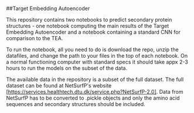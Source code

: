 ##Target Embedding Autoencoder

This repository contains two notebooks to predict secondary protein structures - one notebook computing the main results of the Target Embedding Autoencoder and a notebook containing a standard CNN for comparison to the TEA.

To run the notebook, all you need to do is download the repo, unzip the datafiles, and change the path to your files in the top of each notebook. On a normal functioning computer with standard specs it should take appx 2-3 hours to run the models on the subset of the data.

The available data in the repository is a subset of the full dataset. The full dataset can be found at NetSurfP's website [https://services.healthtech.dtu.dk/service.php?NetSurfP-2.0]. Data from NetSurfP has to be converted to .pickle objects and only the amino acid sequences and secondary structures should be included.
